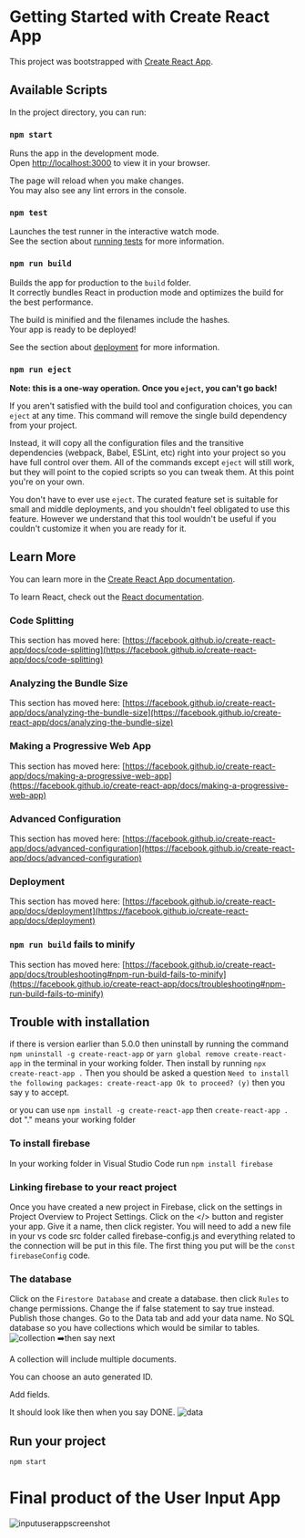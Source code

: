# Getting Started with Create React App

This project was bootstrapped with [Create React App](https://github.com/facebook/create-react-app).

## Available Scripts

In the project directory, you can run:

### `npm start`

Runs the app in the development mode.\
Open [http://localhost:3000](http://localhost:3000) to view it in your browser.

The page will reload when you make changes.\
You may also see any lint errors in the console.

### `npm test`

Launches the test runner in the interactive watch mode.\
See the section about [running tests](https://facebook.github.io/create-react-app/docs/running-tests) for more information.

### `npm run build`

Builds the app for production to the `build` folder.\
It correctly bundles React in production mode and optimizes the build for the best performance.

The build is minified and the filenames include the hashes.\
Your app is ready to be deployed!

See the section about [deployment](https://facebook.github.io/create-react-app/docs/deployment) for more information.

### `npm run eject`

**Note: this is a one-way operation. Once you `eject`, you can't go back!**

If you aren't satisfied with the build tool and configuration choices, you can `eject` at any time. This command will remove the single build dependency from your project.

Instead, it will copy all the configuration files and the transitive dependencies (webpack, Babel, ESLint, etc) right into your project so you have full control over them. All of the commands except `eject` will still work, but they will point to the copied scripts so you can tweak them. At this point you're on your own.

You don't have to ever use `eject`. The curated feature set is suitable for small and middle deployments, and you shouldn't feel obligated to use this feature. However we understand that this tool wouldn't be useful if you couldn't customize it when you are ready for it.

## Learn More

You can learn more in the [Create React App documentation](https://facebook.github.io/create-react-app/docs/getting-started).

To learn React, check out the [React documentation](https://reactjs.org/).

### Code Splitting

This section has moved here: [https://facebook.github.io/create-react-app/docs/code-splitting](https://facebook.github.io/create-react-app/docs/code-splitting)

### Analyzing the Bundle Size

This section has moved here: [https://facebook.github.io/create-react-app/docs/analyzing-the-bundle-size](https://facebook.github.io/create-react-app/docs/analyzing-the-bundle-size)

### Making a Progressive Web App

This section has moved here: [https://facebook.github.io/create-react-app/docs/making-a-progressive-web-app](https://facebook.github.io/create-react-app/docs/making-a-progressive-web-app)

### Advanced Configuration

This section has moved here: [https://facebook.github.io/create-react-app/docs/advanced-configuration](https://facebook.github.io/create-react-app/docs/advanced-configuration)

### Deployment

This section has moved here: [https://facebook.github.io/create-react-app/docs/deployment](https://facebook.github.io/create-react-app/docs/deployment)

### `npm run build` fails to minify

This section has moved here: [https://facebook.github.io/create-react-app/docs/troubleshooting#npm-run-build-fails-to-minify](https://facebook.github.io/create-react-app/docs/troubleshooting#npm-run-build-fails-to-minify)

## Trouble with installation 
if there is version earlier than 5.0.0 then uninstall by running the command `npm uninstall -g create-react-app` or `yarn global remove create-react-app` in the terminal in your working folder. 
Then install by running `npx create-react-app .`
Then you should be asked a question 
`Need to install the following packages: create-react-app Ok to proceed? (y)`
then you say y to accept. 

or you can use `npm install -g create-react-app` then `create-react-app .` 
dot "." means your working folder 

### To install firebase 
In your working folder in Visual Studio Code run `npm install firebase` 

### Linking firebase to your react project
Once you have created a new project in Firebase, click on the settings in Project Overview to Project Settings. Click on the </> button and register your app. Give it a name, then click register. You will need to add a new file in your vs code src folder called firebase-config.js and everything related to the connection will be put in this file. The first thing you put will be the `const firebaseConfig` code. 

### The database 
Click on the `Firestore Database` and create a database. 
then click `Rules` to change permissions. 
Change the if false statement to say true instead. Publish those changes. 
Go to the Data tab and add your data name. No SQL database so you have collections which would be similar to tables. 
![collection](https://user-images.githubusercontent.com/83961643/148936856-fa8fdc20-bada-4838-9455-30aba3d6f733.jpeg)
:arrow_right:then say next 

A collection will include multiple documents. 

You can choose an auto generated ID. 

Add fields. 

It should look like then when you say DONE. 
![data](https://user-images.githubusercontent.com/83961643/148938421-e5ccb8d7-3a6c-439f-945b-a142d973ddf8.jpeg)

## Run your project 
`npm start`

# Final product of the User Input App 
![inputuserappscreenshot](https://user-images.githubusercontent.com/83961643/149079085-79f45812-801f-4e23-b59c-1af036843bbf.jpeg)

